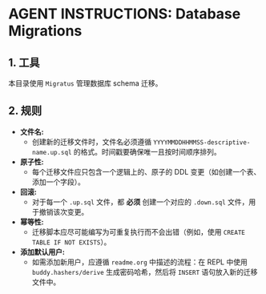 # AGENT INSTRUCTIONS: Database Migrations

## 1. 工具

本目录使用 `Migratus` 管理数据库 schema 迁移。

## 2. 规则

- **文件名:**
    - 创建新的迁移文件时，文件名必须遵循 `YYYYMMDDHHMMSS-descriptive-name.up.sql` 的格式。时间戳要确保唯一且按时间顺序排列。
- **原子性:**
    - 每个迁移文件应只包含一个逻辑上的、原子的 DDL 变更（如创建一个表、添加一个字段）。
- **回滚:**
    - 对于每一个 `.up.sql` 文件，都 **必须** 创建一个对应的 `.down.sql` 文件，用于撤销该次变更。
- **幂等性:**
    - 迁移脚本应尽可能编写为可重复执行而不会出错（例如，使用 `CREATE TABLE IF NOT EXISTS`）。
- **添加默认用户:**
    - 如需添加新用户，应遵循 `readme.org` 中描述的流程：在 REPL 中使用 `buddy.hashers/derive` 生成密码哈希，然后将 `INSERT` 语句放入新的迁移文件中。

